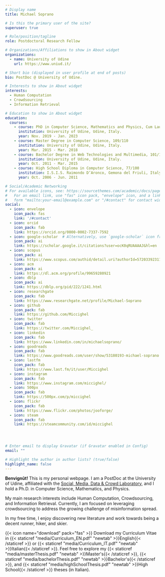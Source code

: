 ```yaml
---
# Display name
title: Michael Soprano

# Is this the primary user of the site?
superuser: true

# Role/position/tagline
role: Postdoctoral Research Fellow

# Organizations/Affiliations to show in About widget
organizations:
  - name: University of Udine
    url: https://www.uniud.it/

# Short bio (displayed in user profile at end of posts)
bio: PostDoc @ University of Udine.

# Interests to show in About widget
interests:
  - Human Computation
  - Crowdsourcing
  - Information Retrieval

# Education to show in About widget
education:
  courses:
    - course: PhD in Computer Science, Mathematics and Physics, Cum Laude
      institution: University of Udine, Udine, Italy.
      year: Nov. 2019 - Jan. 2023
    - course: Master Degree in Computer Science, 109/110
      institution: University of Udine, Udine, Italy.
      year: Mar. 2015 - Mar. 2018
    - course: Bachelor Degree in Web Technologies and Multimedia, 101/110
      institution: University of Udine, Udine, Italy.
      year: Oct. 2011 - Mar. 2015
    - course: High School Diploma in Computer Science, 77/100
      institution: I.S.I.S. Raimondo D’Aronco, Gemona del Friuli, Italy.
      year: Oct. 2006 - Jun. 2011

# Social/Academic Networking
# For available icons, see: https://sourcethemes.com/academic/docs/page-builder/#icons
#   For an email link, use "fas" icon pack, "envelope" icon, and a link in the
#   form "mailto:your-email@example.com" or "/#contact" for contact widget.
social:
  - icon: envelope
    icon_pack: fas
    link: '/#contact'
  - icon: orcid
    icon_pack: fab
    link: https://orcid.org/0000-0002-7337-7592
  - icon: google-scholar  # Alternatively, use `google-scholar` icon from `ai` icon pack
    icon_pack: ai
    link: https://scholar.google.it/citations?user=ocK0qRUAAAAJ&hl=en
  - icon: scopus
    icon_pack: ai
    link: https://www.scopus.com/authid/detail.uri?authorId=57203392311
  - icon: acm
    icon_pack: ai
    link: https://dl.acm.org/profile/99659280921
  - icon: dblp
    icon_pack: ai
    link: https://dblp.org/pid/222/1241.html
  - icon: researchgate
    icon_pack: fab
    link: https://www.researchgate.net/profile/Michael-Soprano
  - icon: github
    icon_pack: fab
    link: https://github.com/Miccighel
  - icon: twitter
    icon_pack: fab
    link: https://twitter.com/Miccighel_
  - icon: linkedin
    icon_pack: fab
    link: https://www.linkedin.com/in/michaelsoprano/
  - icon: goodreads
    icon_pack: fab
    link: https://www.goodreads.com/user/show/53180193-michael-soprano
  - icon: lastfm
    icon_pack: fab
    link: https://www.last.fm/it/user/Miccighel
  - icon: instagram
    icon_pack: fab
    link: https://www.instagram.com/miccighel/
  - icon: 500px
    icon_pack: fab
    link: https://500px.com/p/miccighel
  - icon: flickr
    icon_pack: fab
    link: https://www.flickr.com/photos/jooforge/
  - icon: steam
    icon_pack: fab
    link: https://steamcommunity.com/id/miccighel




# Enter email to display Gravatar (if Gravatar enabled in Config)
email: ""

# Highlight the author in author lists? (true/false)
highlight_name: false
---
```


**Benvignût!** This is my personal webpage. I am a PostDoc at the University of Udine, affiliated with the [Social, Media, Data & Crowd Laboratory](https://smdc.uniud.it/smdc/en/members/), and I hold a Ph.D. in Computer Science, Mathematics, and Physics.

My main research interests include Human Computation, Crowdsourcing, and Information Retrieval. Currently, I am focused on leveraging crowdsourcing to address the growing challenge of misinformation spread.

In my free time, I enjoy discovering new literature and work towards being a decent runner, hiker, and skier.

{{< icon name="download" pack="fas" >}} Download my Curriculum Vitae in {{< staticref "media/Curriculum_EN.pdf" "newtab" >}}English{{< /staticref >}} or {{< staticref "media/Curriculum_IT.pdf" "newtab" >}}Italian{{< /staticref >}}. 
Feel free to explore my {{< staticref "media/masterThesis.pdf" "newtab" >}}Master's{{< /staticref >}}, {{< staticref "media/bachelorThesis.pdf" "newtab" >}}Bachelor's{{< /staticref >}}, and {{< staticref "media/highSchoolThesis.pdf" "newtab" >}}High School{{< /staticref >}} theses (in Italian).
